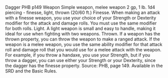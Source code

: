 Dagger
PHB
p149
Weapon
Simple weapon, melee weapon
2 gp, 1 lb.	1d4 piercing - finesse, light, thrown (20/60 ft.)
Finesse. When making an attack with a finesse weapon, you use your choice of your Strength or Dexterity modifier for the attack and damage rolls. You must use the same modifier for both rolls.
Light. A light weapon is small and easy to handle, making it ideal for use when fighting with two weapons.
Thrown. If a weapon has the thrown property, you can throw the weapon to make a ranged attack. If the weapon is a melee weapon, you use the same ability modifier for that attack roll and damage roll that you would use for a melee attack with the weapon. For example, if you throw a handaxe, you use your Strength, but if you throw a dagger, you can use either your Strength or your Dexterity, since the dagger has the finesse property.
Source: PHB, page 149. Available in the SRD and the Basic Rules.